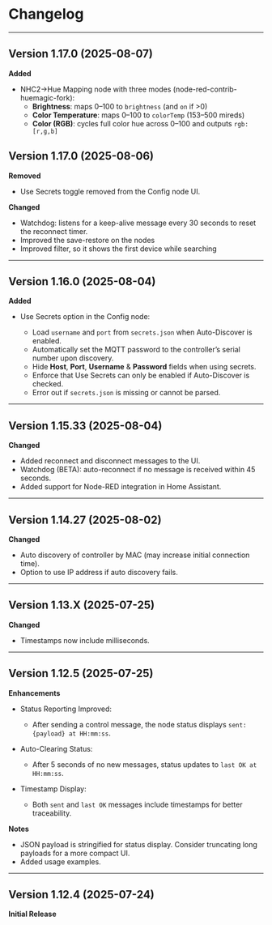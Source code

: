 # Changelog

---

## Version 1.17.0 (2025-08-07)

**Added**
- NHC2→Hue Mapping node with three modes (node-red-contrib-huemagic-fork):
  - **Brightness**: maps 0–100 to `brightness` (and `on` if >0)
  - **Color Temperature**: maps 0–100 to `colorTemp` (153–500 mireds)
  - **Color (RGB)**: cycles full color hue across 0–100 and outputs `rgb: [r,g,b]`


## Version 1.17.0 (2025-08-06)

**Removed**

* Use Secrets toggle removed from the Config node UI.

**Changed**

* Watchdog: listens for a keep-alive message every 30 seconds to reset the reconnect timer.
* Improved the save-restore on the nodes
* Improved filter, so it shows the first device while searching

---

## Version 1.16.0 (2025-08-04)

**Added**

* Use Secrets option in the Config node:

  * Load `username` and `port` from `secrets.json` when Auto-Discover is enabled.
  * Automatically set the MQTT password to the controller’s serial number upon discovery.
  * Hide **Host**, **Port**, **Username** & **Password** fields when using secrets.
  * Enforce that Use Secrets can only be enabled if Auto-Discover is checked.
  * Error out if `secrets.json` is missing or cannot be parsed.

---

## Version 1.15.33 (2025-08-04)

**Changed**

* Added reconnect and disconnect messages to the UI.
* Watchdog (BETA): auto-reconnect if no message is received within 45 seconds.
* Added support for Node-RED integration in Home Assistant.

---

## Version 1.14.27 (2025-08-02)

**Changed**

* Auto discovery of controller by MAC (may increase initial connection time).
* Option to use IP address if auto discovery fails.

---

## Version 1.13.X (2025-07-25)

**Changed**

* Timestamps now include milliseconds.

---

## Version 1.12.5 (2025-07-25)

**Enhancements**

* Status Reporting Improved:

  * After sending a control message, the node status displays `sent: {payload} at HH:mm:ss`.
* Auto-Clearing Status:

  * After 5 seconds of no new messages, status updates to `last OK at HH:mm:ss`.
* Timestamp Display:

  * Both `sent` and `last OK` messages include timestamps for better traceability.

**Notes**

* JSON payload is stringified for status display. Consider truncating long payloads for a more compact UI.
* Added usage examples.

---

## Version 1.12.4 (2025-07-24)

**Initial Release**

